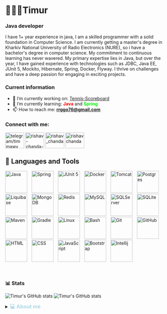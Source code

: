 # 🧑🏽‍💻Timur

### Java developer  

I have 1+ year experience in java, I am a skilled programmer with a solid foundation in Computer Science.
I am currently getting a master's degree in Kharkiv National University of Radio Electronics (NURE), so i have a bachelor's degree in computer science.
My commitment to continuous learning has never wavered. My primary expertise lies in Java, but over the year, I
have gained experience with technologies such as JDBC, Java EE, JUnit 5, Mockito, Hibernate, Spring, Docker, Flyway. I thrive on challenges
and have a deep passion for engaging in exciting projects.

### Current information
- 🔭 I’m currently working on: [Tennis-Scoreboard](https://github.com/timmawv/TennisScoreboard)
- 🌱 I’m currently learning: <font color="red"><b>Java</b></font> and <font color="gree"><b>Spring</b></font>
- 📫 How to reach me: **[rrggo76@gmail.com](https://mail.google.com/mail/u/0/#inbox?compose=GTvVlcRzCpKvtvdGWDvNxnhrQSsjHMDXkbnlxptqkMSNdzCftHtTxVsrVzjsKcMqvwvQLntdCnsNt)**

<h3 align="left">Connect with me:</h3>
<a href="https://t.me/timmawv" target="blank"><img align="center" src="" alt="telegram/timmawv" height="50" width="60" /></a>
<a href="https://linkedin.com/in/timmawv" target="blank"><img align="center" src="https://raw.githubusercontent.com/rahuldkjain/github-profile-readme-generator/master/src/images/icons/Social/linked-in-alt.svg" alt="rishav-chanda-b89a791b3" height="50" width="60" /></a>
<a href="https://instagram.com/rishav_chanda" target="blank"><img align="center" src="https://raw.githubusercontent.com/rahuldkjain/github-profile-readme-generator/master/src/images/icons/Social/instagram.svg" alt="rishav_chanda" height="50" width="60" /></a>
<a href="https://www.youtube.com/c/rishav chanda" target="blank"><img align="center" src="https://raw.githubusercontent.com/rahuldkjain/github-profile-readme-generator/master/src/images/icons/Social/youtube.svg" alt="rishav chanda" height="50" width="60" /></a>

## 🧰 Languages and Tools

<img alt="Java" width="70px" style="padding-right:10px;" src="https://cdn.jsdelivr.net/gh/devicons/devicon@latest/icons/java/java-original.svg"/>
<img alt="Spring" width="70px" style="padding-right:10px;" src="https://cdn.jsdelivr.net/gh/devicons/devicon/icons/spring/spring-original.svg" />
<img alt="JUnit 5" width="70px" style="padding-right:10px;" src="https://cdn.jsdelivr.net/gh/devicons/devicon@latest/icons/junit/junit-original.svg" />
<img alt="Docker" width="70px" style="padding-right:10px;" src="https://cdn.jsdelivr.net/gh/devicons/devicon@latest/icons/docker/docker-original.svg" />
<img alt="Tomcat" width="70px" style="padding-right:10px;" src="https://cdn.jsdelivr.net/gh/devicons/devicon@latest/icons/tomcat/tomcat-original.svg" />
<img alt="Postgres" width="70px" style="padding-right:10px;" src="https://cdn.jsdelivr.net/gh/devicons/devicon@latest/icons/postgresql/postgresql-original.svg" />
<img alt="Liquibase" width="70px" style="padding-right:10px;" src="https://cdn.jsdelivr.net/gh/devicons/devicon@latest/icons/liquibase/liquibase-original.svg" />
<img alt="MongoDB" width="70px" style="padding-right:10px;" src="https://cdn.jsdelivr.net/gh/devicons/devicon@latest/icons/mongodb/mongodb-original.svg" />
<img alt="Redis" width="70px" style="padding-right:10px;" src="https://cdn.jsdelivr.net/gh/devicons/devicon@latest/icons/redis/redis-original.svg" />
<img alt="MySQL" width="70px" style="padding-right:10px;" src="https://cdn.jsdelivr.net/gh/devicons/devicon@latest/icons/mysql/mysql-original.svg" />
<img alt="SQLServer" width="70px" style="padding-right:10px;" src="https://cdn.jsdelivr.net/gh/devicons/devicon@latest/icons/microsoftsqlserver/microsoftsqlserver-original.svg" />
<img alt="SQLite" width="70px" style="padding-right:10px;" src="https://cdn.jsdelivr.net/gh/devicons/devicon@latest/icons/sqlite/sqlite-original.svg" />
<img alt="Maven" width="70px" style="padding-right:10px;" src="https://cdn.jsdelivr.net/gh/devicons/devicon@latest/icons/maven/maven-original.svg" />
<img alt="Gradle" width="70px" style="padding-right:10px;" src="https://cdn.jsdelivr.net/gh/devicons/devicon@latest/icons/gradle/gradle-original.svg" />
<img alt="Linux" width="70px" style="padding-right:10px;" src="https://cdn.jsdelivr.net/gh/devicons/devicon/icons/linux/linux-original.svg" />
<img alt="Bash" width="70px" style="padding-right:10px;" src="https://cdn.jsdelivr.net/gh/devicons/devicon/icons/bash/bash-original.svg" />
<img alt="Git" width="70px" style="padding-right:10px;" src="https://cdn.jsdelivr.net/gh/devicons/devicon/icons/git/git-original.svg" />
<img alt="GitHub" width="70px" style="padding-right:10px;" src="https://cdn.jsdelivr.net/gh/devicons/devicon/icons/github/github-original.svg" />
<img alt="HTML" width="70px" style="padding-right:10px;" src="https://cdn.jsdelivr.net/gh/devicons/devicon/icons/html5/html5-plain.svg" />
<img alt="CSS" width="70px" style="padding-right:10px;" src="https://cdn.jsdelivr.net/gh/devicons/devicon/icons/css3/css3-plain.svg" />
<img alt="JavaScript" width="70px" style="padding-right:10px;" src="https://cdn.jsdelivr.net/gh/devicons/devicon/icons/javascript/javascript-plain.svg" />
<img alt="Bootstrap" width="70px" style="padding-right:10px;" src="https://cdn.jsdelivr.net/gh/devicons/devicon@latest/icons/bootstrap/bootstrap-original.svg" />
<img alt="Intellij" width="70px" style="padding-right:10px;" src="https://cdn.jsdelivr.net/gh/devicons/devicon@latest/icons/intellij/intellij-original.svg" />

[//]: # (<img alt="Angular" width="70px" style="padding-right:10px;" src="https://cdn.jsdelivr.net/gh/devicons/devicon/icons/angularjs/angularjs-plain.svg" />)
<br/>

### 📊 Stats
![Timur's GitHub stats](https://github-readme-stats.vercel.app/api?username=timmawv&show_icons=true&theme=tokyonight)
![Timur's GitHub stats](https://github-readme-stats.vercel.app/api/top-langs?username=timmawv&show_icons=true&locale=en&layout=compact&theme=tokyonight)

<details>
<summary><h3 style="display: inline; color: lightblue">💻 About me</h3></summary>
I am a dedicated Java Developer with a passion for crafting efficient and innovative software solutions.
While studying Java Core, I mastered the fundamental programming concepts in Java, including data
structures, object-oriented programming, and exception handling. I learned efficient coding, the use of
standard libraries, and testing approaches, which allowed me to develop high-quality software solutions.
After completing the Spring Framework course, I gained in depth knowledge in application development,
particularly web applications, using Spring. I acquired an understanding of the principles of inversion of
control, dependency injection, and development practices following Spring's principles, which contribute to
increased productivity and development efficiency.
</details>
